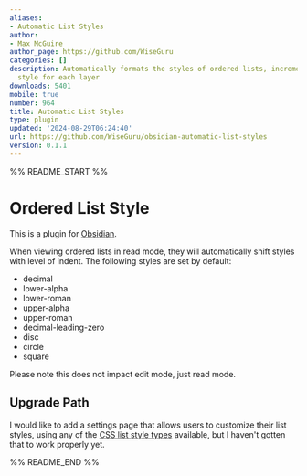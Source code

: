 ```yaml
---
aliases:
- Automatic List Styles
author:
- Max McGuire
author_page: https://github.com/WiseGuru
categories: []
description: Automatically formats the styles of ordered lists, incrementing the list
  style for each layer
downloads: 5401
mobile: true
number: 964
title: Automatic List Styles
type: plugin
updated: '2024-08-29T06:24:40'
url: https://github.com/WiseGuru/obsidian-automatic-list-styles
version: 0.1.1
---
```


%% README_START %%

# Ordered List Style

This is a plugin for [Obsidian](https://obsidian.md).

When viewing ordered lists in read mode, they will automatically shift styles with level of indent. The following styles are set by default: 

- decimal
- lower-alpha
- lower-roman
- upper-alpha
- upper-roman
- decimal-leading-zero
- disc
- circle
- square

Please note this does not impact edit mode, just read mode.

## Upgrade Path

I would like to add a settings page that allows users to customize their list styles, using any of the [CSS list style types](https://developer.mozilla.org/en-US/docs/Web/CSS/list-style-type) available, but I haven't gotten that to work properly yet.


%% README_END %%